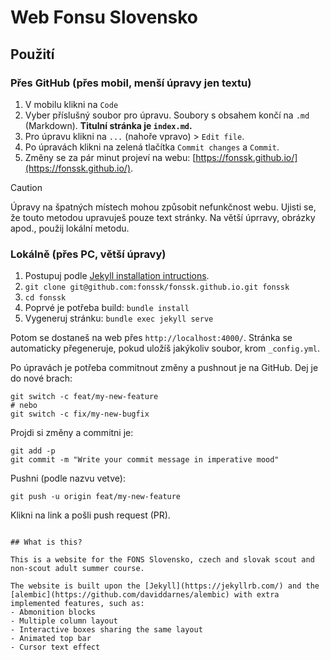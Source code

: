 # Web Fonsu Slovensko

## Použití

### Přes GitHub (přes mobil, menší úpravy jen textu)

1. V mobilu klikni na `Code`
2. Vyber příslušný soubor pro úpravu. Soubory s obsahem končí na `.md` (Markdown). **Titulní stránka je `index.md`.**
3. Pro úpravu klikni na `...` (nahoře vpravo) > `Edit file`.
4. Po úpravách klikni na zelená tlačítka `Commit changes` a `Commit`.
5. Změny se za pár minut projeví na webu: [https://fonssk.github.io/](https://fonssk.github.io/).

> [!CAUTION]
> Úpravy na špatných místech mohou způsobit nefunkčnost webu. Ujisti se, že touto metodou upravuješ pouze text stránky. Na větší úprravy, obrázky apod., použij lokální metodu.

### Lokálně (přes PC, větší úpravy)

1. Postupuj podle [Jekyll installation intructions](https://jekyllrb.com/docs/installation/).
2. `git clone git@github.com:fonssk/fonssk.github.io.git fonssk`
3. `cd fonssk`
4. Poprvé je potřeba build: `bundle install`
5. Vygeneruj stránku: `bundle exec jekyll serve`

Potom se dostaneš na web přes `http://localhost:4000/`. Stránka se automaticky přegeneruje, pokud uložíš jakýkoliv soubor, krom `_config.yml`.

Po úpravách je potřeba commitnout změny a pushnout je na GitHub. Dej je do nové brach:
```
git switch -c feat/my-new-feature
# nebo
git switch -c fix/my-new-bugfix
```

Projdi si změny a commitni je:
```
git add -p
git commit -m "Write your commit message in imperative mood"
```

Pushni (podle nazvu vetve):
```
git push -u origin feat/my-new-feature
```

Klikni na link a pošli push request (PR).

```

## What is this?

This is a website for the FONS Slovensko, czech and slovak scout and non-scout adult summer course.

The website is built upon the [Jekyll](https://jekyllrb.com/) and the [alembic](https://github.com/daviddarnes/alembic) with extra implemented features, such as:
- Abmonition blocks
- Multiple column layout
- Interactive boxes sharing the same layout
- Animated top bar
- Cursor text effect
